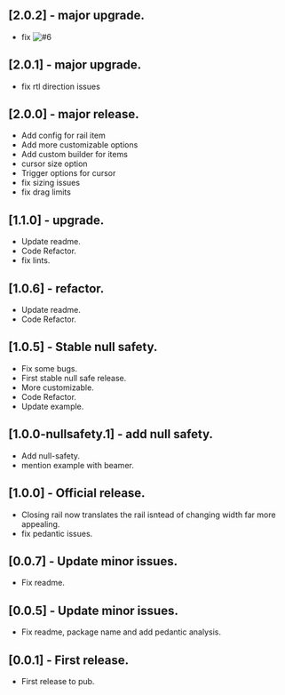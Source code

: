 ## [2.0.2] - major upgrade.
- fix ![#6](https://github.com/youssefali424/AnimatedRail/issues/6)
## [2.0.1] - major upgrade.
- fix rtl direction issues

## [2.0.0] - major release.

- Add config for rail item
- Add more customizable options
- Add custom builder for items
- cursor size option
- Trigger options for cursor
- fix sizing issues
- fix drag limits

## [1.1.0] - upgrade.

- Update readme.
- Code Refactor.
- fix lints.

## [1.0.6] - refactor.

- Update readme.
- Code Refactor.

## [1.0.5] - Stable null safety.

- Fix some bugs.
- First stable null safe release.
- More customizable.
- Code Refactor.
- Update example.

## [1.0.0-nullsafety.1] - add null safety.

- Add null-safety.
- mention example with beamer.

## [1.0.0] - Official release.

- Closing rail now translates the rail isntead of changing width far more appealing.
- fix pedantic issues.

## [0.0.7] - Update minor issues.

- Fix readme.

## [0.0.5] - Update minor issues.

- Fix readme, package name and add pedantic analysis.

## [0.0.1] - First release.

- First release to pub.
